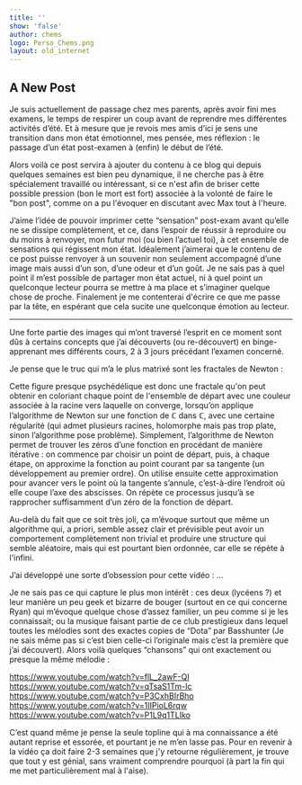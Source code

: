 ```yaml
---
title: ''
show: 'false'
author: chems
logo: Perso_Chems.png
layout: old_internet
---
```

## A New Post

Je suis actuellement de passage chez mes parents, après avoir fini mes examens, le temps de respirer un coup avant de reprendre mes différentes activités d’été. Et à mesure que je revois mes amis d’ici je sens une transition dans mon état émotionnel, mes pensée, mes réflexion : le passage d’un état post-examen à (enfin) le début de l’été.

Alors voilà ce post servira à ajouter du contenu à ce blog qui depuis quelques semaines est bien peu dynamique, il ne cherche pas à être spécialement travaillé ou intéressant, si ce n'est afin de briser cette possible pression (bon le mort est fort) associée à la volonté de faire le "bon post", comme on a pu l'évoquer en discutant avec Max tout à l'heure.

J’aime l’idée de pouvoir imprimer cette “sensation” post-exam avant qu’elle ne se dissipe complètement, et ce, dans l’espoir de réussir à reproduire ou du moins à renvoyer, mon futur moi (ou bien l’actuel toi), à cet ensemble de sensations qui régissent mon état. Idéalement j’aimerai que le contenu de ce post puisse renvoyer à un souvenir non seulement accompagné d’une image mais aussi d’un son, d’une odeur et d’un goût. Je ne sais pas à quel point il m’est possible de partager mon état actuel, ni à quel point un quelconque lecteur pourra se mettre à ma place et s’imaginer quelque chose de proche. Finalement je me contenterai d'écrire ce que me passe par la tête, en espérant que cela sucite une quelconque émotion au lecteur.

_______

Une forte partie des images qui m’ont traversé l’esprit en ce moment sont dûs à certains concepts que j’ai découverts (ou re-découvert) en binge-apprenant mes différents cours, 2 à 3 jours précédant l’examen concerné. 

Je pense que le truc qui m’a le plus matrixé sont les fractales de Newton :

Cette figure presque psychédélique est donc une fractale qu'on peut obtenir en coloriant chaque point de l'ensemble de départ avec une couleur associée à la racine vers laquelle on converge, lorsqu’on applique l’algorithme de Newton sur une fonction de ℂ dans ℂ, avec une certaine régularité (qui admet plusieurs racines, holomorphe mais pas trop plate, sinon l’algorithme pose problème).
Simplement, l’algorithme de Newton permet de trouver les zéros d’une fonction en procédant de manière itérative : on commence par choisir un point de départ, puis, à chaque étape, on approxime la fonction au point courant par sa tangente (un développement au premier ordre). On utilise ensuite cette approximation pour avancer vers le point où la tangente s’annule, c’est-à-dire l’endroit où elle coupe l’axe des abscisses. On répète ce processus jusqu’à se rapprocher suffisamment d’un zéro de la fonction de départ.

Au-delà du fait que ce soit très joli, ça m’évoque surtout que même un algorithme qui, a priori, semble assez clair et prévisible peut avoir un comportement complètement non trivial et produire une structure qui semble aléatoire, mais qui est pourtant bien ordonnée, car elle se répète à l'infini.



J’ai développé une sorte d’obsession pour cette vidéo : …

Je ne sais pas ce qui capture le plus mon intérêt : ces deux (lycéens ?) et leur manière un peu geek et bizarre de bouger (surtout en ce qui concerne Ryan) qui m’évoque quelque chose d’assez familier, un peu comme si je les connaissait; ou la musique faisant partie de ce club prestigieux dans lequel toutes les mélodies sont des exactes copies de “Dota” par Basshunter (Je ne sais même pas si c’est bien celle-ci l’originale mais c’est la première que j’ai découvert). Alors voilà quelques “chansons” qui ont exactement ou presque la même mélodie : 

https://www.youtube.com/watch?v=flL_2awF-QI
https://www.youtube.com/watch?v=qTsaS1Tm-Ic
https://www.youtube.com/watch?v=P3CxhBIrBho
https://www.youtube.com/watch?v=1IIPioL6rqw
https://www.youtube.com/watch?v=P1L9q1TLIko


C’est quand même je pense la seule topline qui à ma connaissance a été autant reprise et essorée, et pourtant je ne m’en lasse pas. Pour en revenir à la vidéo ça doit faire 2-3 semaines que j'y retourne régulièrement, je trouve que tout y est génial, sans vraiment comprendre pourquoi (à part la fin qui me met particulièrement mal à l'aise).